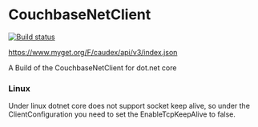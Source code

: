 # CouchbaseNetClient

[![Build status](https://ci.appveyor.com/api/projects/status/ne6pnf0ed5114yey?svg=true)](https://ci.appveyor.com/project/rossmerr/couchbasenetclient)

https://www.myget.org/F/caudex/api/v3/index.json

A Build of the CouchbaseNetClient for dot.net core

### Linux ###

Under linux dotnet core does not support socket keep alive, so under the ClientConfiguration you need to set the EnableTcpKeepAlive to false.
